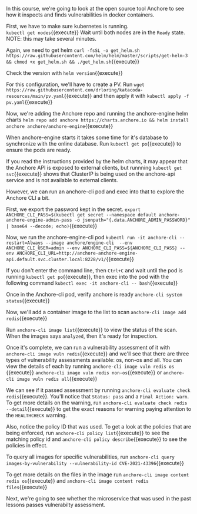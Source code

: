 In this course, we're going to look at the open source tool Anchore to see how it inspects and finds vulnerabilities in docker containers.

First, we have to make sure kubernetes is running.  
`kubectl get nodes`{{execute}}
Wait until both nodes are in the `Ready` state. NOTE: this may take several minutes.

Again, we need to get helm
`curl -fsSL -o get_helm.sh https://raw.githubusercontent.com/helm/helm/master/scripts/get-helm-3 && chmod +x get_helm.sh && ./get_helm.sh`{{execute}}

Check the version with `helm version`{{execute}}

For this configuration, we'll have to create a PV.  Run `wget https://raw.githubusercontent.com/drloring/katacoda-resources/main/pv.yaml`{{execute}} and then apply it with `kubectl apply -f pv.yaml`{{execute}}

Now, we're adding the Anchore repo and running the anchore-engine helm charts
`helm repo add anchore https://charts.anchore.io && helm install anchore anchore/anchore-engine`{{execute}}

When anchore-engine starts it takes some time for it's database to synchronize with the online database.  Run `kubectl get po`{{execute}} to ensure the pods are ready.

If you read the instructions provided by the helm charts, it may appear that the Anchore API is exposed to external clients, but runnning `kubectl get svc`{{execute}} shows that ClusterIP is being used on the anchore-api service and is not available to external clients.

However, we can run an anchore-cli pod and exec into that to explore the Anchore CLI a bit.

First, we export the password kept in the secret. `export ANCHORE_CLI_PASS=$(kubectl get secret --namespace default anchore-anchore-engine-admin-pass -o jsonpath="{.data.ANCHORE_ADMIN_PASSWORD}" | base64 --decode; echo)`{{execute}}

Now, we run the anchore-engine-cli pod `kubectl run -it anchore-cli --restart=Always --image anchore/engine-cli  --env ANCHORE_CLI_USER=admin --env ANCHORE_CLI_PASS=${ANCHORE_CLI_PASS} --env ANCHORE_CLI_URL=http://anchore-anchore-engine-api.default.svc.cluster.local:8228/v1/`{{execute}}

If you don't enter the command line, then `Ctrl+C` and wait until the pod is running `kubectl get po`{{execute}}, then exec into the pod with the following command `kubectl exec -it anchore-cli -- bash`{{execute}}

Once in the Anchore-cli pod, verify anchore is ready
`anchore-cli system status`{{execute}}

Now, we'll add a container image to the list to scan `anchore-cli image add redis`{{execute}}

Run `anchore-cli image list`{{execute}} to view the status of the scan.  When the images says `analyzed`, then it's ready for inspection.  

Once it's complete, we can run a vulnerability assessment of it with `anchore-cli image vuln redis`{{execute}} and we'll see that there are three types of vulnerability assessments available: os, non-os and all.  You can view the details of each by running `anchore-cli image vuln redis os `{{execute}} `anchore-cli image vuln redis non-os`{{execute}} or `anchore-cli image vuln redis all`{{execute}}

We can see if it passed assessment by running `anchore-cli evaluate check redis`{{execute}}.  You'll notice that `Status: pass` and a `Final Action: warn`.  To get more details on the warning, run `anchore-cli evaluate check redis --detail`{{execute}} to get the exact reasons for warning paying attention to the `HEALTHCHECK` warning.

Also, notice the policy ID that was used.  To get a look at the policies that are being enforced, run `anchore-cli policy list`{{execute}} to see the matching policy id and `anchore-cli policy describe`{{execute}} to see the policies in effect.

To query all images for specific vulnerabilities, run `anchore-cli query images-by-vulnerability --vulnerability-id CVE-2021-43396`{{execute}}

To get more details on the files in the image run `anchore-cli image content redis os`{{execute}} and `anchore-cli image content redis files`{{execute}}

Next, we're going to see whether the microservice that was used in the past lessons passes vulnerabilty assessment.
